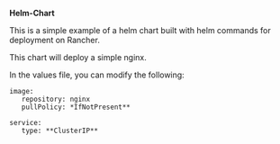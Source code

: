 **Helm-Chart**

This is a simple example of a helm chart built with helm commands for deployment on Rancher.

This chart will deploy a simple nginx.

In the values file, you can modify the following:

    image:
       repository: nginx
       pullPolicy: *IfNotPresent**
    
    service:
       type: **ClusterIP**

